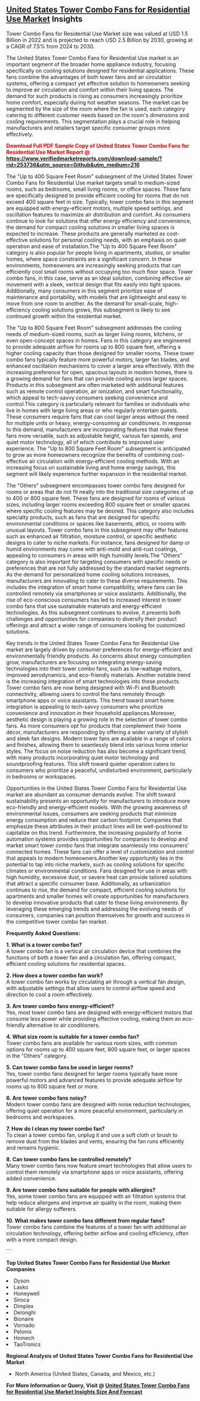 <h2><a href="https://www.verifiedmarketreports.com/download-sample/?rid=253736&amp;utm_source=Github&amp;utm_medium=216" target="_blank">United States Tower Combo Fans for Residential Use Market</a> Insights</h2><p>Tower Combo Fans for Residential Use Market size was valued at USD 1.5 Billion in 2022 and is projected to reach USD 2.5 Billion by 2030, growing at a CAGR of 7.5% from 2024 to 2030.</p><p><p>The United States Tower Combo Fans for Residential Use market is an important segment of the broader home appliance industry, focusing specifically on cooling solutions designed for residential applications. These fans combine the advantages of both tower fans and air circulation systems, offering a compact yet effective solution to homeowners seeking to improve air circulation and comfort within their living spaces. The demand for such products is rising as consumers increasingly prioritize home comfort, especially during hot weather seasons. The market can be segmented by the size of the room where the fan is used, each category catering to different customer needs based on the room's dimensions and cooling requirements. This segmentation plays a crucial role in helping manufacturers and retailers target specific consumer groups more effectively. <b><p><span class=""><span style="color: #ff0000;"><strong>Download Full PDF Sample Copy of United States Tower Combo Fans for Residential Use Market Report</strong> @ </span><a href="https://www.verifiedmarketreports.com/download-sample/?rid=253736&amp;utm_source=Github&amp;utm_medium=216" target="_blank">https://www.verifiedmarketreports.com/download-sample/?rid=253736&amp;utm_source=Github&amp;utm_medium=216</a></span></p></b></p><p>The "Up to 400 Square Feet Room" subsegment of the United States Tower Combo Fans for Residential Use market targets small to medium-sized rooms, such as bedrooms, small living rooms, or office spaces. These fans are specifically designed to provide efficient cooling for rooms that do not exceed 400 square feet in size. Typically, tower combo fans in this segment are equipped with energy-efficient motors, multiple speed settings, and oscillation features to maximize air distribution and comfort. As consumers continue to look for solutions that offer energy efficiency and convenience, the demand for compact cooling solutions in smaller living spaces is expected to increase. These products are generally marketed as cost-effective solutions for personal cooling needs, with an emphasis on quiet operation and ease of installation.The "Up to 400 Square Feet Room" category is also popular for people living in apartments, studios, or smaller homes, where space constraints are a significant concern. In these environments, homeowners are increasingly seeking products that can efficiently cool small rooms without occupying too much floor space. Tower combo fans, in this case, serve as an ideal solution, combining effective air movement with a sleek, vertical design that fits easily into tight spaces. Additionally, many consumers in this segment prioritize ease of maintenance and portability, with models that are lightweight and easy to move from one room to another. As the demand for small-scale, high-efficiency cooling solutions grows, this subsegment is likely to see continued growth within the residential market.</p><p>The "Up to 800 Square Feet Room" subsegment addresses the cooling needs of medium-sized rooms, such as larger living rooms, kitchens, or even open-concept spaces in homes. Fans in this category are engineered to provide adequate airflow for rooms up to 800 square feet, offering a higher cooling capacity than those designed for smaller rooms. These tower combo fans typically feature more powerful motors, larger fan blades, and enhanced oscillation mechanisms to cover a larger area effectively. With the increasing preference for open, spacious layouts in modern homes, there is a growing demand for fans that can provide cooling across larger spaces. Products in this subsegment are often marketed with additional features such as remote control operation, air ionization, and smart functionality, which appeal to tech-savvy consumers seeking convenience and control.This category is particularly relevant for families or individuals who live in homes with large living areas or who regularly entertain guests. These consumers require fans that can cool larger areas without the need for multiple units or heavy, energy-consuming air conditioners. In response to this demand, manufacturers are incorporating features that make these fans more versatile, such as adjustable height, various fan speeds, and quiet motor technology, all of which contribute to improved user experience. The "Up to 800 Square Feet Room" subsegment is anticipated to grow as more homeowners recognize the benefits of combining cost-effective air circulation with energy-efficient cooling methods. With an increasing focus on sustainable living and home energy savings, this segment will likely experience further expansion in the residential market.</p><p>The "Others" subsegment encompasses tower combo fans designed for rooms or areas that do not fit neatly into the traditional size categories of up to 400 or 800 square feet. These fans are designed for rooms of various sizes, including larger rooms exceeding 800 square feet or smaller spaces where specific cooling features may be desired. This category also includes specialty products, such as fans that are designed for specific environmental conditions or spaces like basements, attics, or rooms with unusual layouts. Tower combo fans in this subsegment may offer features such as enhanced air filtration, moisture control, or specific aesthetic designs to cater to niche markets. For instance, fans designed for damp or humid environments may come with anti-mold and anti-rust coatings, appealing to consumers in areas with high humidity levels.The "Others" category is also important for targeting consumers with specific needs or preferences that are not fully addressed by the standard market segments. As the demand for personalized home cooling solutions increases, manufacturers are innovating to cater to these diverse requirements. This includes the integration of smart home compatibility, where fans can be controlled remotely via smartphones or voice assistants. Additionally, the rise of eco-conscious consumers has led to increased interest in tower combo fans that use sustainable materials and energy-efficient technologies. As this subsegment continues to evolve, it presents both challenges and opportunities for companies to diversify their product offerings and attract a wider range of consumers looking for customized solutions.</p><p>Key trends in the United States Tower Combo Fans for Residential Use market are largely driven by consumer preferences for energy-efficient and environmentally friendly products. As concerns about energy consumption grow, manufacturers are focusing on integrating energy-saving technologies into their tower combo fans, such as low-wattage motors, improved aerodynamics, and eco-friendly materials. Another notable trend is the increasing integration of smart technologies into these products. Tower combo fans are now being designed with Wi-Fi and Bluetooth connectivity, allowing users to control the fans remotely through smartphone apps or voice assistants. This trend toward smart home integration is appealing to tech-savvy consumers who prioritize convenience and innovation in their household appliances.Moreover, aesthetic design is playing a growing role in the selection of tower combo fans. As more consumers opt for products that complement their home décor, manufacturers are responding by offering a wider variety of stylish and sleek fan designs. Modern tower fans are available in a range of colors and finishes, allowing them to seamlessly blend into various home interior styles. The focus on noise reduction has also become a significant trend, with many products incorporating quiet motor technology and soundproofing features. This shift toward quieter operation caters to consumers who prioritize a peaceful, undisturbed environment, particularly in bedrooms or workspaces.</p><p>Opportunities in the United States Tower Combo Fans for Residential Use market are abundant as consumer demands evolve. The shift toward sustainability presents an opportunity for manufacturers to introduce more eco-friendly and energy-efficient models. With the growing awareness of environmental issues, consumers are seeking products that minimize energy consumption and reduce their carbon footprint. Companies that emphasize these attributes in their product lines will be well-positioned to capitalize on this trend. Furthermore, the increasing popularity of home automation systems provides opportunities for companies to develop and market smart tower combo fans that integrate seamlessly into consumers' connected homes. These fans can offer a level of customization and control that appeals to modern homeowners.Another key opportunity lies in the potential to tap into niche markets, such as cooling solutions for specific climates or environmental conditions. Fans designed for use in areas with high humidity, excessive dust, or severe heat can provide tailored solutions that attract a specific consumer base. Additionally, as urbanization continues to rise, the demand for compact, efficient cooling solutions for apartments and smaller homes will create opportunities for manufacturers to develop innovative products that cater to these living environments. By leveraging these emerging trends and addressing the evolving needs of consumers, companies can position themselves for growth and success in the competitive tower combo fan market.</p><p><b>Frequently Asked Questions:</b></p><p><b>1. What is a tower combo fan?</b><br>A tower combo fan is a vertical air circulation device that combines the functions of both a tower fan and a circulation fan, offering compact, efficient cooling solutions for residential spaces.</p><p><b>2. How does a tower combo fan work?</b><br>A tower combo fan works by circulating air through a vertical fan design, with adjustable settings that allow users to control airflow speed and direction to cool a room effectively.</p><p><b>3. Are tower combo fans energy-efficient?</b><br>Yes, most tower combo fans are designed with energy-efficient motors that consume less power while providing effective cooling, making them an eco-friendly alternative to air conditioners.</p><p><b>4. What size room is suitable for a tower combo fan?</b><br>Tower combo fans are available for various room sizes, with common options for rooms up to 400 square feet, 800 square feet, or larger spaces in the "Others" category.</p><p><b>5. Can tower combo fans be used in larger rooms?</b><br>Yes, tower combo fans designed for larger rooms typically have more powerful motors and advanced features to provide adequate airflow for rooms up to 800 square feet or more.</p><p><b>6. Are tower combo fans noisy?</b><br>Modern tower combo fans are designed with noise reduction technologies, offering quiet operation for a more peaceful environment, particularly in bedrooms and workspaces.</p><p><b>7. How do I clean my tower combo fan?</b><br>To clean a tower combo fan, unplug it and use a soft cloth or brush to remove dust from the blades and vents, ensuring the fan runs efficiently and remains hygienic.</p><p><b>8. Can tower combo fans be controlled remotely?</b><br>Many tower combo fans now feature smart technologies that allow users to control them remotely via smartphone apps or voice assistants, offering added convenience.</p><p><b>9. Are tower combo fans suitable for people with allergies?</b><br>Yes, some tower combo fans are equipped with air filtration systems that help reduce allergens and improve air quality in the room, making them suitable for allergy sufferers.</p><p><b>10. What makes tower combo fans different from regular fans?</b><br>Tower combo fans combine the features of a tower fan with additional air circulation technology, offering better airflow and cooling efficiency, often with a more compact design.</p>```</p><p><strong>Top United States Tower Combo Fans for Residential Use Market Companies</strong></p><div data-test-id=""><p><li>Dyson</li><li> Lasko</li><li> Honeywell</li><li> Siroca</li><li> Dimplex</li><li> Delonghi</li><li> Bionaire</li><li> Vornado</li><li> Pelonis</li><li> Homech</li><li> TaoTronics</li></p><div><strong>Regional Analysis of&nbsp;United States Tower Combo Fans for Residential Use Market</strong></div><ul><li dir="ltr"><p dir="ltr">North America&nbsp;(United States, Canada, and Mexico, etc.)</p></li></ul><p><strong>For More Information or Query, Visit @&nbsp;</strong><strong><a href="https://www.verifiedmarketreports.com/product/tower-combo-fans-for-residential-use-market/?utm_source=Github&amp;utm_medium=216" target="_blank">United States Tower Combo Fans for Residential Use Market Insights Size And Forecast</a></strong></p></div>
